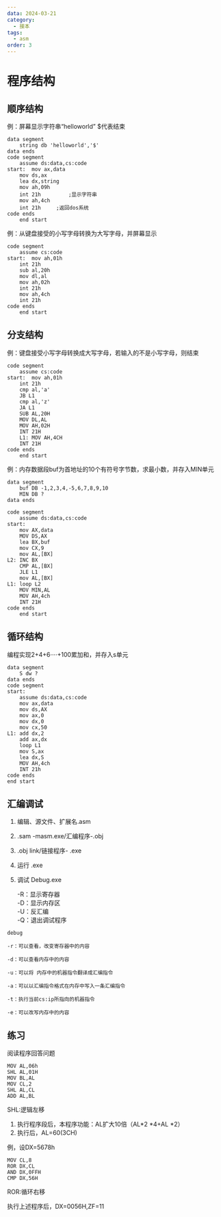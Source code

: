 ```yaml
---
data: 2024-03-21
category:
  - 接本
tags:
  - asm
order: 3
---
```

# 程序结构

## 顺序结构

例：屏幕显示字符串“helloworld”   $代表结束

```assembly
data segment
	string db 'helloworld','$'
data ends
code segment
	assume ds:data,cs:code
start:	mov ax,data
	mov ds,ax
	lea dx,string
	mov ah,09h
	int 21h         ;显示字符串
	mov ah,4ch
	int 21h		;返回dos系统
code ends
	end start
```

 例：从键盘接受的小写字母转换为大写字母，并屏幕显示

```assembly
code segment
	assume cs:code
start:	mov ah,01h
	int 21h
	sub al,20h
	mov dl,al
	mov ah,02h
	int 21h
	mov ah,4ch
	int 21h
code ends
	end start

```

## 分支结构

 例：键盘接受小写字母转换成大写字母，若输入的不是小写字母，则结束

```assembly
code segment
	assume cs:code
start:	mov ah,01h
	int 21h
	cmp al,'a'
	JB L1
	cmp al,'z'
	JA L1
	SUB AL,20H
	MOV DL,AL
	MOV AH,02H
	INT 21H
    L1:	MOV AH,4CH
	INT 21H
code ends
	end start
```

 例：内存数据段buf为首地址的10个有符号字节数，求最小数，并存入MIN单元

```assembly
data segment
    buf DB -1,2,3,4,-5,6,7,8,9,10
    MIN DB ?
data ends

code segment
    assume ds:data,cs:code
start:
    mov AX,data
    MOV DS,AX
    lea BX,buf
    mov CX,9
    mov AL,[BX]
L2: INC BX
    CMP AL,[BX]
    JLE L1
    mov AL,[BX]
L1: loop L2
    MOV MIN,AL
    MOV AH,4ch
    INT 21H
code ends
    end start
```


## 循环结构

 编程实现2+4+6····+100累加和，并存入s单元


```assembly
data segment
    S dw ?
data ends
code segment
start:
    assume ds:data,cs:code   
    mov ax,data
    mov ds,AX
    mov ax,0
    mov dx,0
    mov cx,50
L1: add dx,2
    add ax,dx
    loop L1
    mov S,ax 
    lea dx,S
    MOV AH,4ch
    INT 21h
code ends
end start
```

## 汇编调试

1. 编辑、源文件、扩展名.asm
2. .sam   -masm.exe/汇编程序-.obj
3. .obj    link/链接程序-  .exe
4. 运行 .exe
5. 调试  Debug.exe

    -R：显示寄存器  
    -D：显示内存区  
    -U：反汇编  
    -Q：退出调试程序

```
debug

-r：可以查看，改变寄存器中的内容

-d：可以查看内存中的内容

-u：可以将 内存中的机器指令翻译成汇编指令

-a：可以以汇编指令格式在内存中写入一条汇编指令

-t：执行当前cs:ip所指向的机器指令

-e：可以改写内存中的内容
```

## 练习

 阅读程序回答问题

 ```assembly
 MOV AL,06h
 SHL AL,01H
 MOV BL,AL
 MOV CL,2
 SHL AL,CL
 ADD AL,BL
 ```

 SHL:逻辑左移


1. 执行程序段后，本程序功能：AL扩大10倍（AL*2 *4+AL *2）
2. 执行后，AL=60(3CH)

 例，设DX=5678h

 ```assembly
 MOV CL,8
 ROR DX,CL
 AND DX,0FFH
 CMP DX,56H
 ```

 ROR:循环右移


执行上述程序后，DX=0056H,ZF=11


